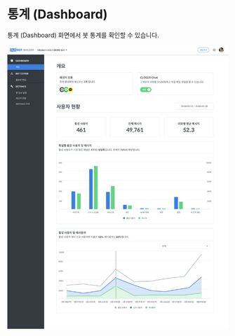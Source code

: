 # 통계 \(Dashboard\)

통계 \(Dashboard\) 화면에서 봇 통계를 확인할 수 있습니다.

![&#xD1B5;&#xACC4;\(Dashboard\) &#xD654;&#xBA74; &#xC608;&#xC2DC;](../.gitbook/assets/openbeta_builder_dashboard_.png)

